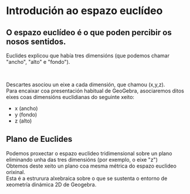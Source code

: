 # Introdución ao espazo euclídeo

## O espazo euclídeo é o que poden percibir os nosos sentidos.
Euclides explicou que había tres dimensións (que podemos chamar "ancho", "alto" e "fondo").

<br>

Descartes asociou un eixe  a cada dimensión, que chamou (x,y,z). <br>
Para encaixar coa presentación habitual de GeoGebra, asociaremos ditos eixes coas dimensións euclidianas do seguinte xeito:
* x (ancho)
* y (fondo)
* z (alto)

## Plano de Euclides
Podemos proxectar o espazo euclideo tridimensional sobre un plano eliminando unha das tres dimensións (por exemplo, o eixe "z") <br>
Obtemos deste xeito un plano coa mesma métrica do espazo euclideo orixinal. <br>
Esta é a estrurura alxebraica sobre o que se sustenta o entorno de xeometría dinámica 2D de Geogebra.

